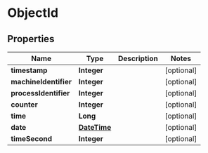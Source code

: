 
# ObjectId

## Properties
Name | Type | Description | Notes
------------ | ------------- | ------------- | -------------
**timestamp** | **Integer** |  |  [optional]
**machineIdentifier** | **Integer** |  |  [optional]
**processIdentifier** | **Integer** |  |  [optional]
**counter** | **Integer** |  |  [optional]
**time** | **Long** |  |  [optional]
**date** | [**DateTime**](DateTime.md) |  |  [optional]
**timeSecond** | **Integer** |  |  [optional]



